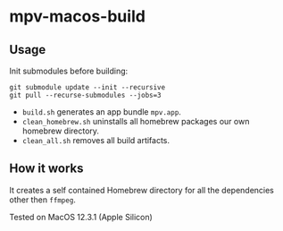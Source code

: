 # mpv-macos-build

## Usage

Init submodules before building:
```
git submodule update --init --recursive
git pull --recurse-submodules --jobs=3
```

- `build.sh` generates an app bundle `mpv.app`.
- `clean_homebrew.sh` uninstalls all homebrew packages our own homebrew directory.
- `clean_all.sh` removes all build artifacts.

## How it works

It creates a self contained Homebrew directory for all the dependencies other then `ffmpeg`.

Tested on MacOS 12.3.1 (Apple Silicon)

